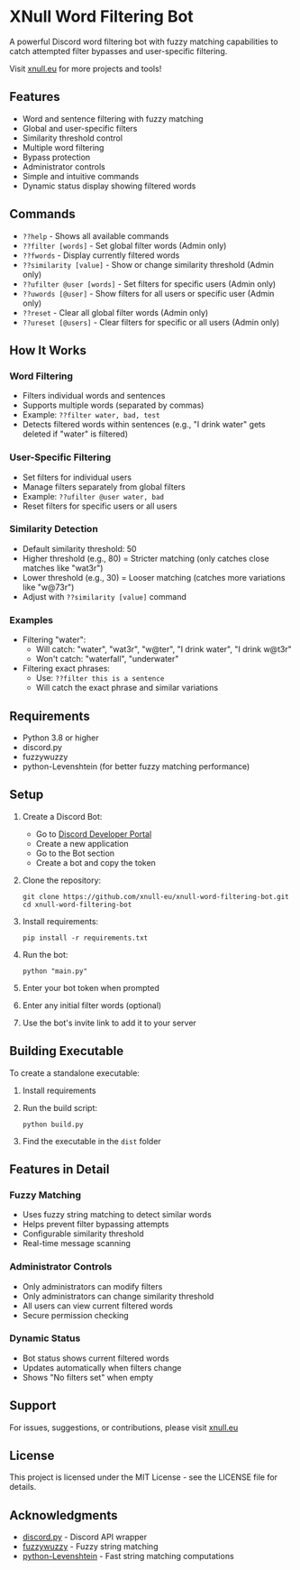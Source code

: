 # XNull Word Filtering Bot

A powerful Discord word filtering bot with fuzzy matching capabilities to catch attempted filter bypasses and user-specific filtering.

Visit [xnull.eu](https://www.xnull.eu) for more projects and tools!

## Features

- Word and sentence filtering with fuzzy matching
- Global and user-specific filters
- Similarity threshold control
- Multiple word filtering
- Bypass protection
- Administrator controls
- Simple and intuitive commands
- Dynamic status display showing filtered words

## Commands

- `??help` - Shows all available commands
- `??filter [words]` - Set global filter words (Admin only)
- `??fwords` - Display currently filtered words
- `??similarity [value]` - Show or change similarity threshold (Admin only)
- `??ufilter @user [words]` - Set filters for specific users (Admin only)
- `??uwords [@user]` - Show filters for all users or specific user (Admin only)
- `??reset` - Clear all global filter words (Admin only)
- `??ureset [@users]` - Clear filters for specific or all users (Admin only)

## How It Works

### Word Filtering
- Filters individual words and sentences
- Supports multiple words (separated by commas)
- Example: `??filter water, bad, test`
- Detects filtered words within sentences (e.g., "I drink water" gets deleted if "water" is filtered)

### User-Specific Filtering
- Set filters for individual users
- Manage filters separately from global filters
- Example: `??ufilter @user water, bad`
- Reset filters for specific users or all users

### Similarity Detection
- Default similarity threshold: 50
- Higher threshold (e.g., 80) = Stricter matching (only catches close matches like "wat3r")
- Lower threshold (e.g., 30) = Looser matching (catches more variations like "w@73r")
- Adjust with `??similarity [value]` command

### Examples
- Filtering "water":
  - Will catch: "water", "wat3r", "w@ter", "I drink water", "I drink w@t3r"
  - Won't catch: "waterfall", "underwater"
- Filtering exact phrases:
  - Use: `??filter this is a sentence`
  - Will catch the exact phrase and similar variations

## Requirements

- Python 3.8 or higher
- discord.py
- fuzzywuzzy
- python-Levenshtein (for better fuzzy matching performance)

## Setup

1. Create a Discord Bot:
   - Go to [Discord Developer Portal](https://discord.com/developers/applications)
   - Create a new application
   - Go to the Bot section
   - Create a bot and copy the token

2. Clone the repository:
    ```
    git clone https://github.com/xnull-eu/xnull-word-filtering-bot.git
    cd xnull-word-filtering-bot
    ```

3. Install requirements:
    ```
    pip install -r requirements.txt
    ```

4. Run the bot:
    ```
    python "main.py"
    ```
    
5. Enter your bot token when prompted
6. Enter any initial filter words (optional)
7. Use the bot's invite link to add it to your server

## Building Executable

To create a standalone executable:

1. Install requirements
2. Run the build script:
    ```
    python build.py
    ```

3. Find the executable in the `dist` folder

## Features in Detail

### Fuzzy Matching
- Uses fuzzy string matching to detect similar words
- Helps prevent filter bypassing attempts
- Configurable similarity threshold
- Real-time message scanning

### Administrator Controls
- Only administrators can modify filters
- Only administrators can change similarity threshold
- All users can view current filtered words
- Secure permission checking

### Dynamic Status
- Bot status shows current filtered words
- Updates automatically when filters change
- Shows "No filters set" when empty

## Support

For issues, suggestions, or contributions, please visit [xnull.eu](https://www.xnull.eu)

## License

This project is licensed under the MIT License - see the LICENSE file for details.

## Acknowledgments

- [discord.py](https://github.com/Rapptz/discord.py) - Discord API wrapper
- [fuzzywuzzy](https://github.com/seatgeek/fuzzywuzzy) - Fuzzy string matching
- [python-Levenshtein](https://github.com/ztane/python-Levenshtein/) - Fast string matching computations
